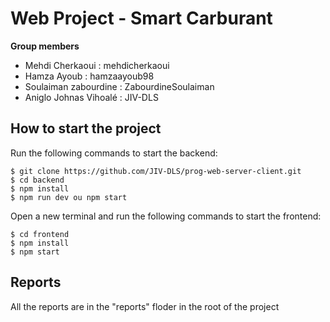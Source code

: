 # Web Project - Smart Carburant
**Group members**
  - Mehdi Cherkaoui : mehdicherkaoui
  - Hamza Ayoub  : hamzaayoub98
  - Soulaiman zabourdine : ZabourdineSoulaiman
  - Aniglo Johnas Vihoalé : JIV-DLS


## How to start the project
Run the following commands to start the backend:

    $ git clone https://github.com/JIV-DLS/prog-web-server-client.git
    $ cd backend
    $ npm install
    $ npm run dev ou npm start
    
Open a new terminal and run the following commands to start the frontend:

    $ cd frontend
    $ npm install
    $ npm start


## Reports

All the reports are in the "reports" floder in the root of the project
